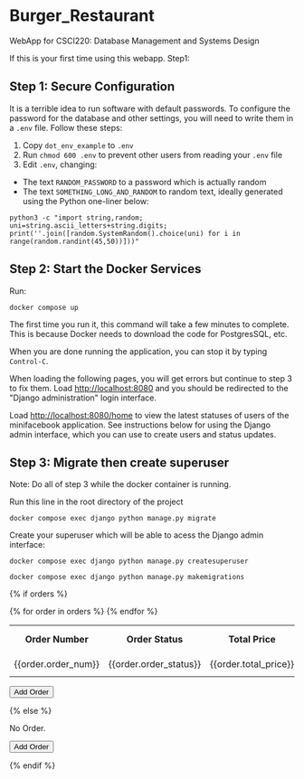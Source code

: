 # Burger_Restaurant
WebApp for CSCI220: Database Management and Systems Design 

If this is your first time using this webapp.
Step1:
## Step 1: Secure Configuration

It is a terrible idea to run software with default passwords. To configure the password for the database and other settings, you will need to write them in a `.env` file. Follow these steps:

1. Copy `dot_env_example` to `.env`
2. Run `chmod 600 .env` to prevent other users from reading your `.env` file
3. Edit `.env`, changing:
  - The text `RANDOM_PASSWORD` to a password which is actually random
  - The text `SOMETHING_LONG_AND_RANDOM` to random text, ideally generated using the Python one-liner below:

```
python3 -c "import string,random; uni=string.ascii_letters+string.digits; print(''.join([random.SystemRandom().choice(uni) for i in range(random.randint(45,50))]))"
```

## Step 2: Start the Docker Services

Run:
```
docker compose up
```

The first time you run it, this command will take a few minutes to complete. This is because Docker needs to download the code for PostgresSQL, etc.

When you are done running the application, you can stop it by typing `Control-C`.

When loading the following pages, you will get errors but continue to step 3 to fix them.
Load <http://localhost:8080> and you should be redirected to the "Django administration" login interface.

Load <http://localhost:8080/home> to view the latest statuses of users of the minifacebook application. See instructions below for using the Django admin interface, which you can use to create users and status updates. 

## Step 3: Migrate then create superuser

Note: Do all of step 3 while the docker container is running.

Run this line in the root directory of the project
```
docker compose exec django python manage.py migrate
```

Create your superuser which will be able to acess the Django admin interface:

```
docker compose exec django python manage.py createsuperuser
```

```
docker compose exec django python manage.py makemigrations
```



{% if orders %}
<table>
<tr><th>Order Number</th><th>Order Status</th><th>Total Price</th><th>Customer Phone Number</th><th>Update</th><th>Delete</th></tr>
{% for order in orders %}
  <tr>
    <td>{{order.order_num}}</td>
    <td>{{order.order_status}}</td>
    <td>{{order.total_price}}</td>
    <td>{{order.customer}}</td>
    <!-- <td> <button type="button">Add Student</button> </td> -->
    <!-- <td> <a href="{% url 'update_customer' customer.id%}"><button>Update Customer</button></a></td> -->
    <td> <button type="button">Edit Order</button> </td>
    <td> <button type="button">Delete Order</button> </td>


  </tr>
{% endfor %}
</table>
<!-- <a href="{% url 'add_customer' %}">
<button>Add Customer</button></a> -->
<button type="button">Add Order</button></a>

{% else %}
  <p>No Order.</p>
  <!-- <a href="{% url 'add_customer' %}">
    <button>Add Customer</button></a> -->
  <button type="button">Add Order</button></a>

{% endif %}

